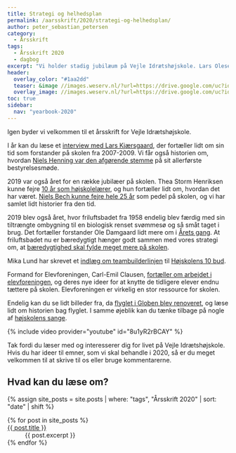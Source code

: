 ```yaml
---
title: Strategi og helhedsplan
permalink: /aarsskrift/2020/strategi-og-helhedsplan/
author: peter_sebastian_petersen
category:
  - Årsskrift
tags:
  - Årsskrift 2020
  - dagbog
excerpt: "Vi holder stadig jubilæum på Vejle Idrætshøjskole. Lars Olesen, viceforstander, fortæller lidt om indholdet i årsskriftet."
header:
  overlay_color: "#1aa2dd"
  teaser: &image //images.weserv.nl/?url=https://drive.google.com/uc?id=1fz50QBUxsqp6fq-DYbAI3jmF8Y_W0CjN&w=300
  overlay_image: //images.weserv.nl/?url=https://drive.google.com/uc?id=1fz50QBUxsqp6fq-DYbAI3jmF8Y_W0CjN&w=2000
toc: true
sidebar:
  nav: "yearbook-2020"
---
```


Igen byder vi velkommen til et årsskrift for Vejle Idrætshøjskole. 

I år kan du læse et [interview med Lars Kjærsgaard](/aarsskrift/2019/fokus-vaerdier-overlevelse/), der fortæller lidt om sin tid som forstander på skolen fra 2007-2009. Vi får også historien om, hvordan [Niels Henning var den afgørende stemme](/aarsskrift/2019/globen/) på sit allerførste bestyrelsesmøde.

2019 var også året for en række jubilæer på skolen. Thea Storm Henriksen kunne fejre [10 år som højskolelærer](/aarsskrift/2019/thea-henriksen/), og hun fortæller lidt om, hvordan det har været. [Niels Bech kunne fejre hele 25 år](/aarsskrift/2019/niels-beck-jubilaeum/) som pedel på skolen, og vi har samlet lidt historier fra den tid.

2019 blev også året, hvor friluftsbadet fra 1958 endelig blev færdig med sin tiltrængte ombygning til en biologisk renset svømmesø og så småt taget i brug. Det fortæller forstander Ole Damgaard lidt mere om i [Årets gang](/aarsskrift/2019/dagbog/). At friluftsbadet nu er bæredygtigt hænger godt sammen med vores strategi om, at [bæredygtighed skal fylde meget mere på skolen](/aarsskrift/2019/baeredygtighed/).

Mika Lund har skrevet et [indlæg om teambuilderlinjen](/aarsskrift/2019/teambuilder-loeser-aegte-opgaver/) til [Højskolens 10 bud](https://www.partner-ads.com/dk/klikbanner.php?partnerid=28187&bannerid=43264&htmlurl=https://www.saxo.com/dk/products/search?query=h%C3%B8jskolens+10+bud).

Formand for Elevforeningen, Carl-Emil Clausen, [fortæller om arbejdet i elevforeningen](/aarsskrift/2019/elevforeningen/), og deres nye ideer for at knytte de tidligere elever endnu tættere på skolen. Elevforeningen er virkelig en stor ressource for skolen.

Endelig kan du se lidt billeder fra, da [flyglet i Globen blev renoveret](/aarsskrift/2019/flygel/), og læse lidt om historien bag flyglet. I samme øjeblik kan du tænke tilbage på nogle af [højskolens sange](/sange/).

{% include video provider="youtube" id="8u1yR2rBCAY" %}

Tak fordi du læser med og interesserer dig for livet på Vejle Idrætshøjskole. Hvis du har ideer til emner, som vi skal behandle i 2020, så er du meget velkommen til at skrive til os eller bruge kommentarerne.

## Hvad kan du læse om?

{% assign site_posts = site.posts | where: "tags", "Årsskrift 2020" | sort: "date" | shift %}

<dl>
{% for post in site_posts %}
  <dt><a href="{{ post.url | relative_url }}" rel="permalink">{{ post.title }}</a></dt>
  <dd>{{ post.excerpt }}</dd>
{% endfor %}
</dl>
